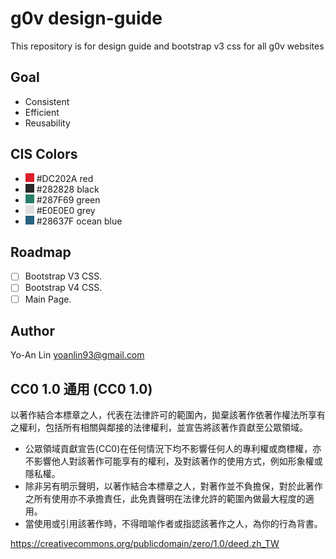 # g0v design-guide

This repository is for design guide and bootstrap v3 css for all g0v websites

## Goal

* Consistent
* Efficient
* Reusability

## CIS Colors

- <img src="color-samples/DC202A.png" width="14" height="14" /> #DC202A red
- <img src="color-samples/282828.png" width="14" height="14" /> #282828 black
- <img src="color-samples/287F69.png" width="14" height="14" /> #287F69 green
- <img src="color-samples/E0E0E0.png" width="14" height="14" /> #E0E0E0 grey
- <img src="color-samples/28637F.png" width="14" height="14" /> #28637F ocean blue

## Roadmap

- [ ] Bootstrap V3 CSS.
- [ ] Bootstrap V4 CSS.
- [ ] Main Page.

## Author

Yo-An Lin <yoanlin93@gmail.com>

## CC0 1.0 通用 (CC0 1.0) 

以著作結合本標章之人，代表在法律許可的範圍內，拋棄該著作依著作權法所享有之權利，包括所有相關與鄰接的法律權利，並宣告將該著作貢獻至公眾領域。

- 公眾領域貢獻宣告(CC0)在任何情況下均不影響任何人的專利權或商標權，亦不影響他人對該著作可能享有的權利，及對該著作的使用方式，例如形象權或隱私權。
- 除非另有明示聲明，以著作結合本標章之人，對著作並不負擔保，對於此著作之所有使用亦不承擔責任，此免責聲明在法律允許的範圍內做最大程度的適用。
- 當使用或引用該著作時，不得暗喻作者或指認該著作之人，為你的行為背書。

<https://creativecommons.org/publicdomain/zero/1.0/deed.zh_TW>
